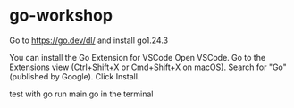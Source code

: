 # go-workshop

Go to https://go.dev/dl/ and install go1.24.3 

You can install the Go Extension for VSCode
    Open VSCode.
    Go to the Extensions view (Ctrl+Shift+X or Cmd+Shift+X on macOS).
    Search for "Go" (published by Google).
    Click Install.

test with go run main.go in the terminal

    
